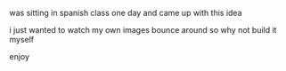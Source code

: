 was sitting in spanish class one day and came up with this idea

i just wanted to watch my own images bounce around so why not build it myself

enjoy
